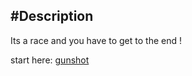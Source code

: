 #Description
-----------------------------------------------------------------
Its a race and you have to get to the end !

start here: [gunshot](https://www.instagram.com/donttclickhere/)
